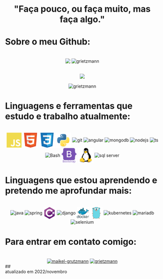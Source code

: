 
# <div align="center"> "Faça pouco, ou faça muito, mas faça algo."</div>

# Sobre o meu Github:
<div align="center"><br />
  <img height="175em" align="center" src="https://github-readme-stats.vercel.app/api/top-langs/?username=grietzmann&layout=compact&langs_count=7&theme=tokyonight"/>
  <img height="175em" align="center" src="https://github-readme-stats.vercel.app/api?username=grietzmann&show_icons=true&theme=tokyonight&locale=en" alt="grietzmann" />
  <br />
  <br />
  
  <img height="175em" align="center" src="https://github-profile-summary-cards.vercel.app/api/cards/profile-details?username=grietzmann&theme=tokyonight"/><br />

  <img height="175em" align="center" src="https://github-readme-streak-stats.herokuapp.com/?user=grietzmann&theme=tokyonight" alt="grietzmann" /></div>

#

# Linguagens e ferramentas que estudo e trabalho atualmente:
<div style="display: inline_block"align="center"><br>
  <img align="center" alt="Js" height="50" width="50" src="https://raw.githubusercontent.com/devicons/devicon/master/icons/javascript/javascript-plain.svg">
  <img align="center" alt="HTML" height="50" width="50" src="https://raw.githubusercontent.com/devicons/devicon/master/icons/html5/html5-original.svg">
  <img align="center" alt="CSS" height="50" width="50" src="https://raw.githubusercontent.com/devicons/devicon/master/icons/css3/css3-original.svg">
  <img align="center" alt="Python" height="50" width="50" src="https://raw.githubusercontent.com/devicons/devicon/master/icons/python/python-original.svg">
  <img align="center" alt="git" height="50" width="50" src="https://cdn.jsdelivr.net/gh/devicons/devicon/icons/git/git-original.svg" />
  <img align="center" alt="angular" height="50" width="50" src="https://angular.io/assets/images/logos/angular/angular.svg" />
  <img align="center" alt="mongodb" height="50" width="50" src="https://cdn.jsdelivr.net/gh/devicons/devicon/icons/mongodb/mongodb-original.svg" />
  <img align="center" alt="nodejs" height="50" width="50" src="https://cdn.jsdelivr.net/gh/devicons/devicon/icons/nodejs/nodejs-original.svg" />
  <img align="center" alt="ts" height="50" width="50" src="https://cdn.jsdelivr.net/gh/devicons/devicon/icons/typescript/typescript-original.svg" />
  <img align="center" alt="Bash" height="50" width="50" src="https://www.vectorlogo.zone/logos/gnu_bash/gnu_bash-icon.svg"/>
  <img align="center" alt="Bootstrap" height="50" width="50" src="https://raw.githubusercontent.com/devicons/devicon/master/icons/bootstrap/bootstrap-plain-wordmark.svg"/>
  <img align="center" alt="linux" height="50" width="50" src="https://raw.githubusercontent.com/devicons/devicon/master/icons/linux/linux-original.svg"/>
  <img align="center" alt="sql server" height="50" width="50" src="https://www.svgrepo.com/show/303229/microsoft-sql-server-logo.svg"/>
</div>

#
# Linguagens que estou aprendendo e pretendo me aprofundar mais:
  <div style="display: inline_block"align="center"><br>
<img align="center" alt="java" height="40" width="40" src="https://cdn.jsdelivr.net/gh/devicons/devicon/icons/java/java-original.svg" />
<img align="center" alt="spring" height="40" width="40" src="https://cdn.jsdelivr.net/gh/devicons/devicon/icons/spring/spring-original.svg" /> 
<img align="center" alt="csharp" height="40" width="40" src="https://raw.githubusercontent.com/devicons/devicon/master/icons/csharp/csharp-original.svg" /> 
<img align="center" alt="django" height="40" width="40" src="https://cdn.worldvectorlogo.com/logos/django.svg" /> 
<img align="center" alt="docker" height="40" width="40" src="https://raw.githubusercontent.com/devicons/devicon/master/icons/docker/docker-original-wordmark.svg" /> 
<img align="center" alt="go" height="40" width="40" src="https://raw.githubusercontent.com/devicons/devicon/master/icons/go/go-original.svg" /> 
<img align="center" alt="kubernetes" height="40" width="40" src="https://www.vectorlogo.zone/logos/kubernetes/kubernetes-icon.svg" /> 
<img align="center" alt="mariadb" height="40" width="40" src="https://www.vectorlogo.zone/logos/mariadb/mariadb-icon.svg" /> 
<img align="center" alt="selenium" height="40" width="40" src="https://raw.githubusercontent.com/detain/svg-logos/780f25886640cef088af994181646db2f6b1a3f8/svg/selenium-logo.svg" /> 

  </div>

# Para entrar em contato comigo:
<div style="display: inline_block"align="center"><br>
<a href="https://linkedin.com/in/maikel-grutzmann" target="blank"><img align="center" src="https://img.shields.io/badge/LinkedIn-0077B5?style=for-the-badge&logo=linkedin&logoColor=white" alt="maikel-grutzmann"/></a>
<a href="https://instagram.com/grietzmann" target="blank"><img align="center" src="https://img.shields.io/badge/Instagram-E4405F?style=for-the-badge&logo=instagram&logoColor=white" alt="grietzmann"/></a></div>
##
<footer>atualizado em 2022/novembro</footer>
